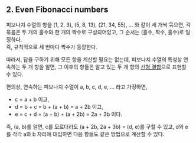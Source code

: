 ## 2. Even Fibonacci numbers

피보나치 수열의 항을 (1, 2, 3), (5, 8, 13), (21, 34, 55), ... 와 같이 세 개씩 묶으면, 각 묶음은 두 개의 홀수와 한 개의 짝수로 구성되어있고, 그 순서는 (홀수, 짝수, 홀수)로 일정하다.<br>
즉, 규칙적으로 세 번마다 짝수가 등장한다.

따라서, 답을 구하기 위해 모든 항을 계산할 필요는 없는데, 피보나치 수열의 특성상 연속하는 두 개 항을 알면, 그 이후의 항들은 알고 있는 두 개 항의 [선형 결합](https://ko.wikipedia.org/wiki/%EC%84%A0%ED%98%95_%EA%B2%B0%ED%95%A9)으로 표현할 수 있다.

편의상, 연속하는 피보나치 수열이 a, b, c, d, e, ... 라고 가정하면,

* c = a + b 이고,
* d = b + c = b + (a + b) = a + 2b 이고,
* e = c + d = (a + b) + (a + 2b) = 2a + 3b 이다.

즉, (a, b)를 알면, c를 모르더라도 (a + 2b, 2a + 3b) = (d, e)를 구할 수 있고, d와 e를 각각 a와 b 자리에 대입하면 다음 항들도 같은 방법으로 계산할 수 있다.

